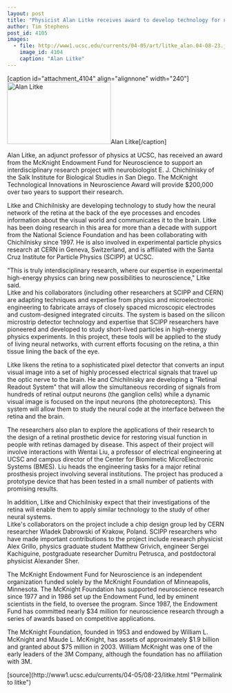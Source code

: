 ```yaml
---
layout: post
title: "Physicist Alan Litke receives award to develop technology for neuroscience"
author: Tim Stephens
post_id: 4105
images:
  - file: http://www1.ucsc.edu/currents/04-05/art/litke_alan.04-08-23.jpg
    image_id: 4104
    caption: "Alan Litke"
---
```


[caption id="attachment_4104" align="alignnone" width="240"]<a href="http://localhost/mysite/wp-content/uploads/2004/08/litke_alan.04-08-23.jpg"><img class="size-full wp-image-4104" src="http://localhost/mysite/wp-content/uploads/2004/08/litke_alan.04-08-23.jpg" alt="Alan Litke" width="240" height="143" /></a>Alan Litke[/caption]
<p>
  Alan Litke, an adjunct professor of physics at UCSC, has received an award from the McKnight Endowment Fund for Neuroscience to support an interdisciplinary research project with neurobiologist E. J. Chichilnisky of the Salk Institute for Biological Studies in San Diego. The McKnight Technological Innovations in Neuroscience Award will provide $200,000 over two years to support their research.
</p>
<p>
  Litke and Chichilnisky are developing technology to study how the neural network of the retina at the back of the eye processes and encodes information about the visual world and communicates it to the brain. Litke has been doing research in this area for more than a decade with support from the National Science Foundation and has been collaborating with Chichilnisky since 1997. He is also involved in experimental particle physics research at CERN in Geneva, Switzerland, and is affiliated with the Santa Cruz Institute for Particle Physics (SCIPP) at UCSC.<br>
</p>
<p>
  "This is truly interdisciplinary research, where our expertise in experimental high-energy physics can bring new possibilities to neuroscience," Litke said.<br>
  Litke and his collaborators (including other researchers at SCIPP and CERN) are adapting techniques and expertise from physics and microelectronic engineering to fabricate arrays of closely spaced microscopic electrodes and custom-designed integrated circuits. The system is based on the silicon microstrip detector technology and expertise that SCIPP researchers have pioneered and developed to study short-lived particles in high-energy physics experiments. In this project, these tools will be applied to the study of living neural networks, with current efforts focusing on the retina, a thin tissue lining the back of the eye.<br>
</p>
<p>
  Litke likens the retina to a sophisticated pixel detector that converts an input visual image into a set of highly processed electrical signals that travel up the optic nerve to the brain. He and Chichilnisky are developing a "Retinal Readout System" that will allow the simultaneous recording of signals from hundreds of retinal output neurons (the ganglion cells) while a dynamic visual image is focused on the input neurons (the photoreceptors). This system will allow them to study the neural code at the interface between the retina and the brain.<br>
</p>
<p>
  The researchers also plan to explore the applications of their research to the design of a retinal prosthetic device for restoring visual function in people with retinas damaged by disease. This aspect of their project will involve interactions with Wentai Liu, a professor of electrical engineering at UCSC and campus director of the Center for Biomimetic MicroElectronic Systems (BMES). Liu heads the engineering tasks for a major retinal prosthesis project involving several institutions. The project has produced a prototype device that has been tested in a small number of patients with promising results.<br>
</p>
<p>
  In addition, Litke and Chichilnisky expect that their investigations of the retina will enable them to apply similar technology to the study of other neural systems.<br>
  Litke's collaborators on the project include a chip design group led by CERN researcher Wladek Dabrowski of Krakow, Poland. SCIPP researchers who have made important contributions to the project include research physicist Alex Grillo, physics graduate student Matthew Grivich, engineer Sergei Kachiguine, postgraduate researcher Dumitru Petrusca, and postdoctoral physicist Alexander Sher.<br>
</p>
<p>
  The McKnight Endowment Fund for Neuroscience is an independent organization funded solely by the McKnight Foundation of Minneapolis, Minnesota. The McKnight Foundation has supported neuroscience research since 1977 and in 1986 set up the Endowment Fund, led by eminent scientists in the field, to oversee the program. Since 1987, the Endowment Fund has committed nearly $34 million for neuroscience research through a series of awards based on competitive applications.<br>
</p>
<p>
  The McKnight Foundation, founded in 1953 and endowed by William L. McKnight and Maude L. McKnight, has assets of approximately $1.9 billion and granted about $75 million in 2003. William McKnight was one of the early leaders of the 3M Company, although the foundation has no affiliation with 3M.
</p>
[source](http://www1.ucsc.edu/currents/04-05/08-23/litke.html "Permalink to litke")
